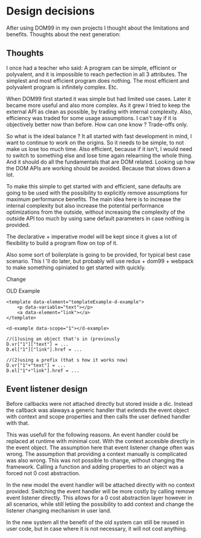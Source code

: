 # Design decisions

After using DOM99 in my own projects I thought about the limitations and benefits. Thoughts about the next generation:

## Thoughts

I once had a teacher who said: A program can be simple, efficient or polyvalent, and it is impossible to reach perfection in all 3 attributes. The simplest and most efficient program does nothing. The most efficient and polyvalent program is infinitely complex. Etc.

When DOM99 first started it was simple but had limited use cases. Later it became more useful and also more complex. As it grew I tried to keep the external API as clean as possible, by trading with internal complexity. Also, efficiency was traded for some usage assumptions. I can't say if it is  objectively better now than before. How can one know ? Trade-offs only.

So what is the ideal balance ? It all started with fast development in mind, I want to continue to work on the origins. So it needs to be simple, to not make us lose too much time. Also efficient, because if it isn't, I would need to switch to something else and lose time again relearning the whole thing. And it should do all the fundamentals that are DOM related. Looking up how the DOM APIs are working should be avoided. Because that slows down a lot.

To make this simple to get started with and efficient, sane defaults are going to be used with the possibility to explicitly remove assumptions for maximum performance benefits. The main idea here is to increase the internal complexity but also increase the potential performance optimizations from the outside, without increasing the complexity of the outside API too much by using sane default parameters in case nothing is provided. 

The declarative + imperative model will be kept since it gives a lot of flexibility to build a program flow on top of it.


Also some sort of boilerplate is going to be provided, for typical best case scenario. This I 'll do later, but probably will use redux + dom99 + webpack to make something opiniated to get started with quickly.

Change

OLD Example
    
    <template data-element="templateExample-d-example">
        <p data-variable="text"></p>
        <a data-element="link"></a>
    </template>
    
    <d-example data-scope="1"></d-example>
    
    //(1)using an object that's in (previously
    D.vr["1"]["text"] = ...
    D.el["1"]["link"].href = ...
    
    //(2)using a prefix (that s how it works now)
    D.vr["1"+"text"] = ...
    D.el["1"+"link"].href = ...
    

## Event listener design

Before callbacks were not attached directly but stored inside a dic. Instead the callback was alaways a generic handler that extends the event object with context and scope properties and then calls the user defined handler with that.

This was usefull for the following reasons. An event handler could be replaced at runtime with minimal cost. With the context accesible directly in the event object. The assumption here that event listener change often was wrong. The assumption that providing a context manually is complicated was also wrong. This was not possible to change, without changing the framework. Calling a function and adding properties to an object was a forced not 0 cost abstraction.

In the new model the event handler will be attached directly with no context provided. Switching the event handler will be more costly by calling remove event listener directly. This allows for a 0 cost abstraction layer however in all scenarios, while still letiing the possibility to add context and change the listener changing mechanism in user land.

In the new system all the benefit of the old system can still be reused in user code, but in case where it is not necessary, it will not cost anything.
